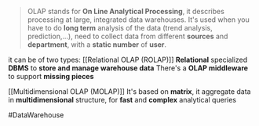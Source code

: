 >OLAP stands for **On Line Analytical Processing**, it describes processing at large, integrated data warehouses. 
>It's used when you have to do **long term** analysis of the data (trend analysis, prediction,...), need to collect data from different **sources** and **department**, with a **static number** of **user**.

it can be of two types:
[[Relational OLAP (ROLAP)]] 
	**Relational** specialized **DBMS** to **store and manage warehouse data** 
	There's a **OLAP middleware** to support **missing pieces**

[[Multidimensional OLAP (MOLAP)]]
	It's based on **matrix**, it aggregate data in **multidimensional** structure, for **fast** and **complex** analytical queries

#DataWarehouse